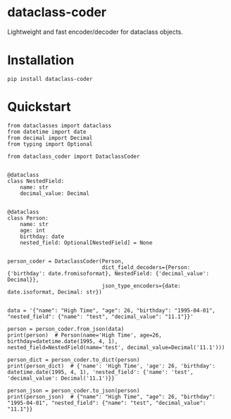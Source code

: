 # dataclass-coder
Lightweight and fast encoder/decoder for dataclass objects.
# Installation
```pip install dataclass-coder```
# Quickstart
```
from dataclasses import dataclass
from datetime import date
from decimal import Decimal
from typing import Optional

from dataclass_coder import DataclassCoder


@dataclass
class NestedField:
    name: str
    decimal_value: Decimal


@dataclass
class Person:
    name: str
    age: int
    birthday: date
    nested_field: Optional[NestedField] = None


person_coder = DataclassCoder(Person,
                              dict_field_decoders={Person: {'birthday': date.fromisoformat}, NestedField: {'decimal_value': Decimal}},
                              json_type_encoders={date: date.isoformat, Decimal: str})


data = '{"name": "High Time", "age": 26, "birthday": "1995-04-01", "nested_field": {"name": "test", "decimal_value": "11.1"}}'

person = person_coder.from_json(data)
print(person)  # Person(name='High Time', age=26, birthday=datetime.date(1995, 4, 1), nested_field=NestedField(name='test', decimal_value=Decimal('11.1')))

person_dict = person_coder.to_dict(person)
print(person_dict)  # {'name': 'High Time', 'age': 26, 'birthday': datetime.date(1995, 4, 1), 'nested_field': {'name': 'test', 'decimal_value': Decimal('11.1')}}

person_json = person_coder.to_json(person)
print(person_json)  # {"name": "High Time", "age": 26, "birthday": "1995-04-01", "nested_field": {"name": "test", "decimal_value": "11.1"}}
```
